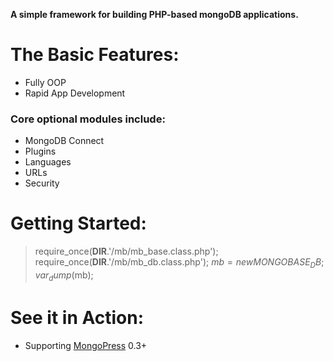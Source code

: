 **A simple framework for building PHP-based mongoDB applications.**

# The Basic Features:
* Fully OOP
* Rapid App Development

### Core optional modules include:
* MongoDB Connect
* Plugins
* Languages
* URLs
* Security

# Getting Started:
> require_once(__DIR__.'/mb/mb_base.class.php');
> require_once(__DIR__.'/mb/mb_db.class.php');
> $mb = new MONGOBASE_DB;
> var_dump($mb);

# See it in Action:
* Supporting [MongoPress](http://mongopress.org) 0.3+

